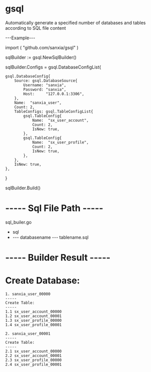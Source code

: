 # gsql
Automatically generate a specified number of databases and tables according to SQL file content

---Example---

import (
    "github.com/sanxia/gsql"
)

sqlBuilder := gsql.NewSqlBuilder()

sqlBuilder.Configs = gsql.DatabaseConfigList{

    gsql.DatabaseConfig{
        Source: gsql.DatabaseSource{
            Username: "sanxia",
            Password: "sanxia",
            Host:     "127.0.0.1:3306",
        },
        Name:  "sanxia_user",
        Count: 2,
        TableConfigs: gsql.TableConfigList{
            gsql.TableConfig{
                Name:  "sx_user_account",
                Count: 2,
                IsNew: true,
            },
            gsql.TableConfig{
                Name:  "sx_user_profile",
                Count: 2,
                IsNew: true,
            },
        },
        IsNew: true,
    },
}

sqlBuilder.Build()


----- Sql File Path -----
=====
sql_builer.go
+ sql
+ --- databasename
     --- tablename.sql



----- Builder Result -----
=====
Create Database:
=====
    1. sanxia_user_00000
    -----
    Create Table:
    -----
    1.1 sx_user_account_00000
    1.2 sx_user_account_00001
    1.3 sx_user_profile_00000
    1.4 sx_user_profile_00001

    2. sanxia_user_00001
    -----
    Create Table:
    -----
    2.1 sx_user_account_00000
    2.2 sx_user_account_00001
    2.3 sx_user_profile_00000
    2.4 sx_user_profile_00001


